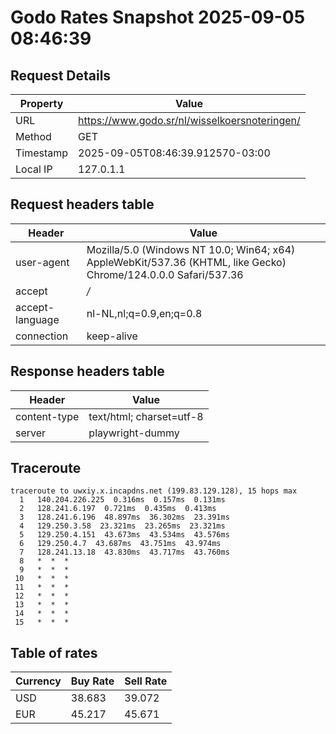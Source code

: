 # Godo Rates Snapshot 2025-09-05 08:46:39
## Request Details

| Property | Value |
|----------|-------|
| URL | https://www.godo.sr/nl/wisselkoersnoteringen/ |
| Method | GET |
| Timestamp | 2025-09-05T08:46:39.912570-03:00 |
| Local IP | 127.0.1.1 |
    
## Request headers table

| Header | Value |
|--------|-------|
| user-agent | Mozilla/5.0 (Windows NT 10.0; Win64; x64) AppleWebKit/537.36 (KHTML, like Gecko) Chrome/124.0.0.0 Safari/537.36 |
| accept | */* |
| accept-language | nl-NL,nl;q=0.9,en;q=0.8 |
| connection | keep-alive |

    
## Response headers table
| Header | Value |
|--------|-------|
| content-type | text/html; charset=utf-8 |
| server | playwright-dummy |

## Traceroute 

```
traceroute to uwxiy.x.incapdns.net (199.83.129.128), 15 hops max
  1   140.204.226.225  0.316ms  0.157ms  0.131ms 
  2   128.241.6.197  0.721ms  0.435ms  0.413ms 
  3   128.241.6.196  48.897ms  36.302ms  23.391ms 
  4   129.250.3.58  23.321ms  23.265ms  23.321ms 
  5   129.250.4.151  43.673ms  43.534ms  43.576ms 
  6   129.250.4.7  43.687ms  43.751ms  43.974ms 
  7   128.241.13.18  43.830ms  43.717ms  43.760ms 
  8   *  *  * 
  9   *  *  * 
 10   *  *  * 
 11   *  *  * 
 12   *  *  * 
 13   *  *  * 
 14   *  *  * 
 15   *  *  * 

```


## Table of rates

| Currency | Buy Rate | Sell Rate |
|----------|----------|-----------|
| USD | 38.683 | 39.072 |
| EUR | 45.217 | 45.671 |
